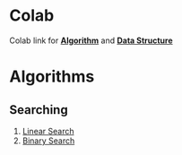 # Colab
Colab link for [**Algorithm**](https://colab.research.google.com/drive/1EK4-z03QZUcAFj4SC2gbSqdx1KCDb22m?usp=sharing) and [**Data Structure**](https://colab.research.google.com/drive/1ypTLTR4JWhNfyrh9RRoMk7dXtyoM_zFz?usp=sharing)

# Algorithms

## Searching

1. [Linear Search](algorithms/searching/README.md#linear-search---basic-loops)
2. [Binary Search](algorithms/searching/README.md#binary-search---sorted-list-faster)